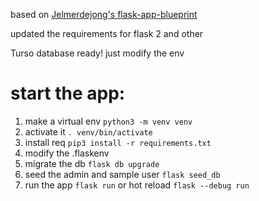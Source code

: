 based on [Jelmerdejong's flask-app-blueprint](https://github.com/jelmerdejong/flask-app-blueprint)

updated the requirements for flask 2 and other

Turso database ready! just modify the env

# start the app:
1. make a virtual env `python3 -m venv venv`
2. activate it `. venv/bin/activate`
3. install req `pip3 install -r requirements.txt`
4. modify the .flaskenv
5. migrate the db `flask db upgrade`
6. seed the admin and sample user `flask seed_db`
7. run the app `flask run` or hot reload `flask --debug run`
